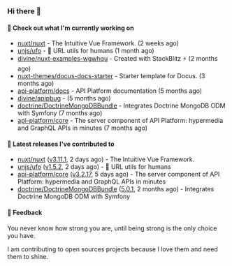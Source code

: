 ### Hi there 👋

#### 👷 Check out what I'm currently working on

- [nuxt/nuxt](https://github.com/nuxt/nuxt) - The Intuitive Vue Framework. (2 weeks ago)
- [unjs/ufo](https://github.com/unjs/ufo) - 🔗 URL utils for humans (1 month ago)
- [divine/nuxt-examples-wgwhqu](https://github.com/divine/nuxt-examples-wgwhqu) - Created with StackBlitz ⚡️ (2 months ago)
- [nuxt-themes/docus-docs-starter](https://github.com/nuxt-themes/docus-docs-starter) - Starter template for Docus. (3 months ago)
- [api-platform/docs](https://github.com/api-platform/docs) - API Platform documentation (5 months ago)
- [divine/apipbug](https://github.com/divine/apipbug) -  (5 months ago)
- [doctrine/DoctrineMongoDBBundle](https://github.com/doctrine/DoctrineMongoDBBundle) - Integrates Doctrine MongoDB ODM with Symfony (7 months ago)
- [api-platform/core](https://github.com/api-platform/core) - The server component of API Platform: hypermedia and GraphQL APIs in minutes (7 months ago)

#### 🔭 Latest releases I've contributed to

- [nuxt/nuxt](https://github.com/nuxt/nuxt) ([v3.11.1](https://github.com/nuxt/nuxt/releases/tag/v3.11.1), 2 days ago) - The Intuitive Vue Framework.
- [unjs/ufo](https://github.com/unjs/ufo) ([v1.5.2](https://github.com/unjs/ufo/releases/tag/v1.5.2), 2 days ago) - 🔗 URL utils for humans
- [api-platform/core](https://github.com/api-platform/core) ([v3.2.17](https://github.com/api-platform/core/releases/tag/v3.2.17), 5 days ago) - The server component of API Platform: hypermedia and GraphQL APIs in minutes
- [doctrine/DoctrineMongoDBBundle](https://github.com/doctrine/DoctrineMongoDBBundle) ([5.0.1](https://github.com/doctrine/DoctrineMongoDBBundle/releases/tag/5.0.1), 2 months ago) - Integrates Doctrine MongoDB ODM with Symfony

#### 💬 Feedback
You never know how strong you are, until being strong is the only choice you have.

I am contributing to open sources projects because I love them and need them to shine.
